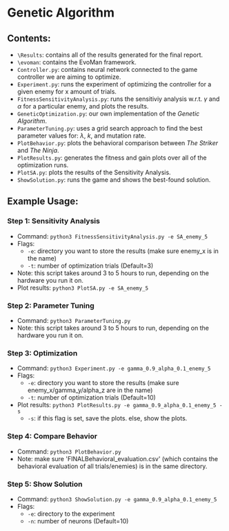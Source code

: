 # Genetic Algorithm
## Contents:
- `\Results`: contains all of the results generated for the final report.
- `\evoman`: contains the EvoMan framework.
- `Controller.py`: contains neural network connected to the game controller we are aiming to optimize.
- `Experiment.py`: runs the experiment of optimizing the controller for a given enemy for x amount of trials.
- `FitnessSensitivityAnalysis.py`: runs the sensitiviy analysis w.r.t. $\gamma$ and $\alpha$ for a particular enemy, and plots the results.
- `GeneticOptimization.py`: our own implementation of the *Genetic Algorithm*.
- `ParameterTuning.py`: uses a grid search approach to find the best parameter values for: $\lambda$, $k$, and mutation rate.
- `PlotBehavior.py`: plots the behavioral comparison between _The Striker_ and _The Ninja_.
- `PlotResults.py`: generates the fitness and gain plots over all of the optimization runs. 
- `PlotSA.py`: plots the results of the Sensitivity Analysis. 
- `ShowSolution.py`: runs the game and shows the best-found solution.
## Example Usage:
### Step 1: Sensitivity Analysis
- Command: `python3 FitnessSensitivityAnalysis.py -e SA_enemy_5`
- Flags:
 	- `-e`:	directory you want to store the results (make sure enemy_x is in the name)
  	- `-t`: number of optimization trials (Default=3)
- Note: this script takes around 3 to 5 hours to run, depending on the hardware you run it on.
- Plot results: `python3 PlotSA.py -e SA_enemy_5`
### Step 2: Parameter Tuning
- Command: `python3 ParameterTuning.py`
- Note: this script takes around 3 to 5 hours to run, depending on the hardware you run it on.
### Step 3: Optimization 
- Command: `python3 Experiment.py -e gamma_0.9_alpha_0.1_enemy_5`
- Flags:
 	- `-e`:	directory you want to store the results (make sure enemy_x/gamma_y/alpha_z are in the name)
	- `-t`: number of optimization trials (Default=10)
- Plot results: `python3 PlotResults.py -e gamma_0.9_alpha_0.1_enemy_5 -s`
	- `-s`: if this flag is set, save the plots. else, show the plots. 
### Step 4: Compare Behavior
- Command: `python3 PlotBehavior.py`
- Note: make sure 'FINALBehavioral_evaluation.csv' (which contains the behavioral evaluation of all trials/enemies) is in the same directory. 
### Step 5: Show Solution
- Command: `python3 ShowSolution.py -e gamma_0.9_alpha_0.1_enemy_5`
- Flags:
	- `-e`: directory to the experiment
	- `-n`: number of neurons (Default=10)
